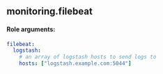 ## monitoring.filebeat

#### Role arguments:

```yaml
filebeat:
  logstash:
    # an array of logstash hosts to send logs to
    hosts: ["logstash.example.com:5044"]
```

